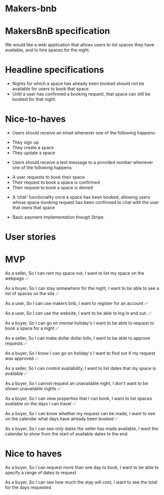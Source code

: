 # Makers-bnb

MakersBnB specification
=======================

We would like a web application that allows users to list spaces they have available, and to hire spaces for the night.

Headline specifications
=======================

<!-- - Any signed-up user can list a new space. -->
<!-- - Users can list multiple spaces. -->
<!-- - Users should be able to name their space, provide a short description of the space, and a price per night. -->
<!-- - Users should be able to offer a range of dates where their space is available. -->
<!-- - Any signed-up user can request to hire any space for one night, and this should be approved by the user that owns that space. -->
- Nights for which a space has already been booked should not be available for users to book that space.
- Until a user has confirmed a booking request, that space can still be booked for that night.

Nice-to-haves
=============

* Users should receive an email whenever one of the following         happens:
- They sign up
- They create a space
- They update a space

* Users should receive a text message to a provided number whenever   one of the following happens:
- A user requests to book their space
- Their request to book a space is confirmed
- Their request to book a space is denied

* A ‘chat’ functionality once a space has been booked, allowing       users whose space-booking request has been confirmed to chat with   the user that owns that space

* Basic payment implementation though Stripe.

# User stories

MVP
===

As a seller,
So I can rent my space out,
I want to list my space on the webpage ✅

As a buyer,
So I can stay somewhere for the night,
I want to be able to see a list of spaces on the site ✅

As a user,
So I can use makers bnb,
I want to register for an account ✅

As a user,
So I can use the website,
I want to be able to log in and out. ✅

As a buyer,
So I can go on mental holiday's
I want to be able to request to book a space for a night ✅

As a seller,
So I can make dollar dollar bills,
I want to be able to approve requests ✅

As a buyer,
So I know I can go on holiday's
I want to find out if my request was approved ✅

As a seller,
So I can control availability,
I want to list dates that my space is available ✅

As a buyer,
So I cannot request an unavailable night,
I don't want to be shown unavailable nights ✅

As a buyer,
So I can view properties that I can book,
I want to list spaces available on the days I can travel ✅

As a buyer,
So I can know whether my request can be made,
I want to see on the calendar what days have already been booked ✅

As a buyer,
So I can see only dates the seller has made available,
I want the calendar to show from the start of available dates to the end

Nice to haves
=============

As a buyer,
So I can request more than one day to book,
I want to be able to specify a range of dates to request

As a buyer,
So I can see how much the stay will cost,
I want to see the total for the days requested

<!-- ✅ -->
